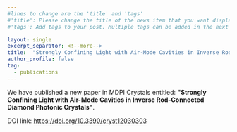 ```yaml
---
#lines to change are the 'title' and 'tags'
#'title': Please change the title of the news item that you want displayed on the page 'News'
#'tags': Add tags to your post. Multiple tags can be added in the next line. The current list shows the ones already on the website. If your desired tag matches these then please retain, otherwise you can add more. Please make sure of the letter case; we would not want repeats like 'jobs' and 'jobs'

layout: single
excerpt_separator: <!--more-->
title:  "Strongly Confining Light with Air-Mode Cavities in Inverse Rod-Connected Diamond Photonic Crystals"
author_profile: false
tag:
  - publications
---
```


We have published a new paper in MDPI Crystals entitled: **"Strongly Confining Light with Air-Mode Cavities in Inverse Rod-Connected Diamond Photonic Crystals"**.

DOI link: <https://doi.org/10.3390/cryst12030303>

<!-- [Apple](http://apple.com "Apple") -->
<!-- [DOI link](https://doi.org/10.3390/cryst12030303 "DOI link caption") -->

<!--more-->
<!--any text before this line will be displayed on the 'News' page. Any text after this point will be accessible by clicking the post. Please keep this breif.-->
<!--Text following this can be whatever you want. There are some examples on the website provided and attached examples show how to format them in HTML language.-->
<!--Following are some formatting examples-->

<!--XY will be working on exciting project of EXAMPLE.

Revisit the [_Research_]({{ site.url }}{{ site.baseurl }}/Research/) page for future updates. -->
